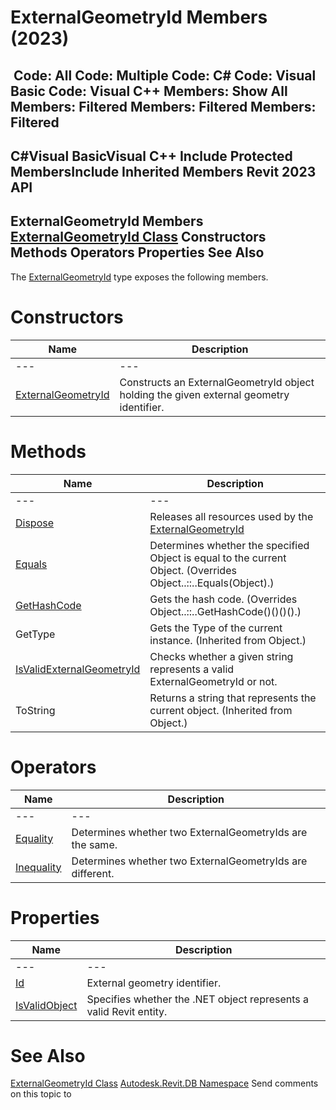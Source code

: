 # ExternalGeometryId Members (2023)

﻿
 Code: All Code: Multiple Code: C# Code: Visual Basic Code: Visual C++  Members: Show All Members: Filtered Members: Filtered Members: Filtered   
---  
C#Visual BasicVisual C++
Include Protected MembersInclude Inherited Members
Revit 2023 API  
---  
ExternalGeometryId Members  
[ExternalGeometryId Class](6074854d-72b6-fa2f-b4ec-df48a33b862b.md "ExternalGeometryId Class") Constructors Methods Operators Properties See Also  
---  
The [ExternalGeometryId](6074854d-72b6-fa2f-b4ec-df48a33b862b.md "ExternalGeometryId Class") type exposes the following members.
# Constructors
| Name | Description |
| --- | --- |
| --- | --- | --- |
| [ExternalGeometryId](6a3b9aca-496b-bba1-782c-72388c16579e.md "ExternalGeometryId Constructor") | Constructs an ExternalGeometryId object holding the given external geometry identifier. |

# Methods
| Name | Description |
| --- | --- |
| --- | --- | --- |
| [Dispose](167fa49a-cad0-f157-231e-0110f2560a75.md "Dispose Method") | Releases all resources used by the [ExternalGeometryId](6074854d-72b6-fa2f-b4ec-df48a33b862b.md "ExternalGeometryId Class") |
| [Equals](7c0a2348-a738-198b-3f12-78373cd34439.md "Equals Method") | Determines whether the specified Object is equal to the current Object.  (Overrides Object..::..Equals(Object).) |
| [GetHashCode](4fe7a16f-8517-27fe-e02e-a442a3a2a502.md "GetHashCode Method") | Gets the hash code.  (Overrides Object..::..GetHashCode()()()().) |
| GetType | Gets the Type of the current instance. (Inherited from Object.) |
| [IsValidExternalGeometryId](96e899a0-30cb-1d56-44f0-ad8b24965ba7.md "IsValidExternalGeometryId Method") | Checks whether a given string represents a valid ExternalGeometryId or not. |
| ToString | Returns a string that represents the current object. (Inherited from Object.) |

# Operators
| Name | Description |
| --- | --- |
| --- | --- | --- |
| [Equality](2463f74a-058f-a694-f78b-930e7f0ac431.md "Equality Operator") | Determines whether two ExternalGeometryIds are the same. |
| [Inequality](0966c4df-2bbd-57c9-4b46-313ad41e3bda.md "Inequality Operator") | Determines whether two ExternalGeometryIds are different. |

# Properties
| Name | Description |
| --- | --- |
| --- | --- | --- |
| [Id](f10c7d77-a6ab-d327-986f-444c6d2f0f6f.md "Id Property") | External geometry identifier. |
| [IsValidObject](e46bcbe0-f30b-19ec-158b-3234c53bc84e.md "IsValidObject Property") | Specifies whether the .NET object represents a valid Revit entity. |

# See Also
[ExternalGeometryId Class](6074854d-72b6-fa2f-b4ec-df48a33b862b.md "ExternalGeometryId Class")
[Autodesk.Revit.DB Namespace](87546ba7-461b-c646-cbb1-2cb8f5bff8b2.md "Autodesk.Revit.DB Namespace")
Send comments on this topic to 